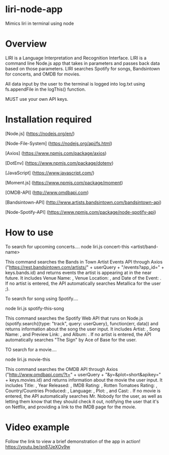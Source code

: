 # liri-node-app
Mimics liri in terminal using node

# Overview

LIRI is a Language Interpretation and Recognition Interface. LIRI is a command line Node.js app that takes in parameters and passes back data based on those parameters. LIRI searches Spotify for songs, Bandsintown for concerts, and OMDB for movies.

All data input by the user to the terminal is logged into log.txt using fs.appendFile in the logThis() function.

MUST use your own API keys.


# Installation required

[Node.js]
(https://nodejs.org/en/) 

[Node-File-System] 
(https://nodejs.org/api/fs.html)

[Axios]
(https://www.npmjs.com/package/axios)

[DotEnv] 
(https://www.npmjs.com/package/dotenv)

[JavaScript]
(https://www.javascript.com/)

[Moment.js]
(https://www.npmjs.com/package/moment)

[OMDB-API] 
(http://www.omdbapi.com)

[Bandsintown-API]
(http://www.artists.bandsintown.com/bandsintown-api)

[Node-Spotify-API]
(https://www.npmjs.com/package/node-spotify-api)



# How to use
To search for upcoming concerts....
node liri.js concert-this <artist/band-name>

This command searches the Bands in Town Artist Events API through Axios ("https://rest.bandsintown.com/artists/" + userQuery + "/events?app_id=" + keys.bands.id) and returns events the artist is appearing at in the near future. It includes Venue Name: , Venue Location: , and Date of the Event: . If no artist is entered, the API automatically searches Metallica for the user ;).

To search for song using Spotify....

node liri.js spotify-this-song <song-name>

This command searches the Spotify Web API that runs on Node.js (spotify.search({type: "track", query: userQuery}, function(err, data)) and returns information about the song the user input. It includes Artist: , Song Name: , and Preview Link: , and Album: . If no artist is entered, the API automatically searches "The Sign" by Ace of Base for the user.

TO search for a movie....

node liri.js movie-this <movie-name>

This command searches the OMDB API through Axios ("http://www.omdbapi.com/?t=" + userQuery + "&y=&plot=short&apikey=" + keys.movies.id) and returns information about the movie the user input. It includes Title: , Year Released: , IMDB Rating: , Rotten Tomatoes Rating: , Country/Countries Produced: , Language: , Plot: , and Cast: . If no movie is entered, the API automatically searches Mr. Nobody for the user, as well as letting them know that they should check it out, notifying the user that it's on Netflix, and providing a link to the IMDB page for the movie.

# Video example
Follow the link to view a brief demonstration of the app in action!
https://youtu.be/sn87JeXOv9w






